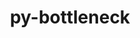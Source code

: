 ---
title: "py-bottleneck"
layout: cache
categories: [package, develop-2025-07-13]
meta: {"compilers": ["apple-clang@17.0.0", "gcc@11.1.0", "gcc@11.4.0", "gcc@13.2.0", "gcc@7.5.0", "intel-oneapi-compilers@2025.1.0"], "num_specs": 12, "num_specs_by_stack": {"data-vis-sdk": 1, "e4s": 3, "e4s-neoverse-v2": 1, "e4s-oneapi": 2, "e4s-rocm-external": 1, "hep": 1, "ml-darwin-aarch64-mps": 1, "ml-linux-aarch64-cpu": 1, "ml-linux-aarch64-cuda": 1, "ml-linux-x86_64-cpu": 1, "ml-linux-x86_64-cuda": 1, "radiuss": 1, "root": 12}, "oss": ["sequoia", "ubuntu18.04", "ubuntu20.04", "ubuntu22.04", "ubuntu24.04"], "platforms": ["darwin", "linux"], "stacks": ["data-vis-sdk", "e4s", "e4s-neoverse-v2", "e4s-oneapi", "e4s-rocm-external", "hep", "ml-darwin-aarch64-mps", "ml-linux-aarch64-cpu", "ml-linux-aarch64-cuda", "ml-linux-x86_64-cpu", "ml-linux-x86_64-cuda", "radiuss", "root"], "targets": ["aarch64", "neoverse_v2", "x86_64_v3"], "versions": ["1.3.7"]}
spec_details: [{"compiler": "gcc@13.2.0", "hash": "2gxbdztbreyt7aytu5ghosjsdrk7nrfn", "os": "ubuntu24.04", "platform": "linux", "size": "-", "stacks": ["ml-linux-aarch64-cpu", "ml-linux-aarch64-cuda", "root"], "target": "aarch64", "variants": ["build_system=python_pip"], "versions": ["1.3.7"]}, {"compiler": "intel-oneapi-compilers@2025.1.0", "hash": "5n5ghwt6jp6cndvfvr7ostkhxyygud22", "os": "ubuntu22.04", "platform": "linux", "size": "-", "stacks": ["e4s-oneapi", "root"], "target": "x86_64_v3", "variants": ["build_system=python_pip"], "versions": ["1.3.7"]}, {"compiler": "gcc@13.2.0", "hash": "5x6bwdisunfm5t653fkvefyzyp4lwwot", "os": "ubuntu24.04", "platform": "linux", "size": "-", "stacks": ["ml-linux-x86_64-cpu", "ml-linux-x86_64-cuda", "root"], "target": "x86_64_v3", "variants": ["build_system=python_pip"], "versions": ["1.3.7"]}, {"compiler": "apple-clang@17.0.0", "hash": "dqcypgus5wqk5eu2w4x5gaia6eagtwiv", "os": "sequoia", "platform": "darwin", "size": "-", "stacks": ["ml-darwin-aarch64-mps", "root"], "target": "aarch64", "variants": ["build_system=python_pip"], "versions": ["1.3.7"]}, {"compiler": "gcc@7.5.0", "hash": "dxbhmhudpjt3qyrlxhw4lr7lnvdpgutf", "os": "ubuntu18.04", "platform": "linux", "size": "-", "stacks": ["radiuss", "root"], "target": "x86_64_v3", "variants": ["build_system=python_pip"], "versions": ["1.3.7"]}, {"compiler": "gcc@11.4.0", "hash": "enubpkkmrobwgjocwjvn6x2ylhaxnmqu", "os": "ubuntu22.04", "platform": "linux", "size": "-", "stacks": ["e4s", "root"], "target": "x86_64_v3", "variants": ["build_system=python_pip"], "versions": ["1.3.7"]}, {"compiler": "gcc@11.1.0", "hash": "g3asrsabwpbyrwvqfcww7ndfskdamadg", "os": "ubuntu20.04", "platform": "linux", "size": "-", "stacks": ["data-vis-sdk", "root"], "target": "x86_64_v3", "variants": ["build_system=python_pip"], "versions": ["1.3.7"]}, {"compiler": "gcc@11.4.0", "hash": "iism5yz6syskofl6qfkj7iylo7exk35u", "os": "ubuntu22.04", "platform": "linux", "size": "-", "stacks": ["hep", "root"], "target": "x86_64_v3", "variants": ["build_system=python_pip"], "versions": ["1.3.7"]}, {"compiler": "gcc@11.4.0", "hash": "iwnkz3tpr4o5i3sthjlrwoy7zyjmrcmu", "os": "ubuntu22.04", "platform": "linux", "size": "-", "stacks": ["e4s", "root"], "target": "x86_64_v3", "variants": ["build_system=python_pip"], "versions": ["1.3.7"]}, {"compiler": "intel-oneapi-compilers@2025.1.0", "hash": "j4rpefcaqlniae4pjj5vflewsepzhb7e", "os": "ubuntu22.04", "platform": "linux", "size": "-", "stacks": ["e4s-oneapi", "root"], "target": "x86_64_v3", "variants": ["build_system=python_pip"], "versions": ["1.3.7"]}, {"compiler": "gcc@11.4.0", "hash": "kkzp67td3ifv2g2va25vszdufgynlbbs", "os": "ubuntu22.04", "platform": "linux", "size": "-", "stacks": ["e4s-neoverse-v2", "root"], "target": "neoverse_v2", "variants": ["build_system=python_pip"], "versions": ["1.3.7"]}, {"compiler": "gcc@11.4.0", "hash": "l6r5qrkhqtvnhebxxtf43zva6srd5rrg", "os": "ubuntu22.04", "platform": "linux", "size": "-", "stacks": ["e4s", "e4s-rocm-external", "root"], "target": "x86_64_v3", "variants": ["build_system=python_pip"], "versions": ["1.3.7"]}]
---